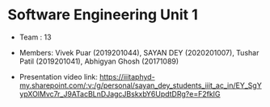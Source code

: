 # Software Engineering Unit 1

* Team : 13

* Members: Vivek Puar (2019201044), SAYAN DEY (2020201007), Tushar Patil (2019201041), Abhigyan Ghosh (20171089)

* Presentation video link: https://iiitaphyd-my.sharepoint.com/:v:/g/personal/sayan_dey_students_iiit_ac_in/EY_SgYypXOlMvc7r_J9ATacBLnDJagcJBskxbY6UpdtDRg?e=F2fkIG